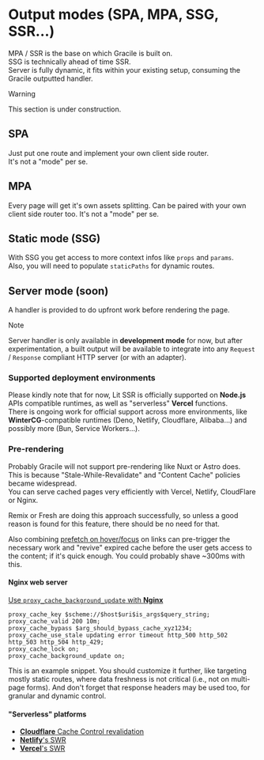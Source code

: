 # Output modes (SPA, MPA, SSG, SSR…)

MPA / SSR is the base on which Gracile is built on.  
SSG is technically ahead of time SSR.  
Server is fully dynamic, it fits within your existing setup, consuming
the Gracile outputted handler.

> [!WARNING]
> This section is under construction.

## SPA

Just put one route and implement your own client side router.  
It's not a "mode" per se.

## MPA

Every page will get it's own assets splitting.
Can be paired with your own client side router too.
It's not a "mode" per se.

## Static mode (SSG)

With SSG you get access to more context infos like `props` and `params`.  
Also, you will need to populate `staticPaths` for dynamic routes.

## Server mode (soon)

A handler is provided to do upfront work before rendering the page.

> [!NOTE]
> Server handler is only available in **development mode** for now,
> but after experimentation, a built output will be available to integrate
> into any `Request` / `Response` compliant HTTP server (or with an adapter).

### Supported deployment environments

Please kindly note that for now, Lit SSR is officially supported on **Node.js**
APIs compatible runtimes, as well as "serverless" **Vercel** functions.  
There is ongoing work for official support across more environments, like
**WinterCG**-compatible runtimes (Deno, Netlify, Cloudflare, Alibaba…) and
possibly more (Bun, Service Workers…).

### Pre-rendering

Probably Gracile will not support pre-rendering like Nuxt or Astro does.  
This is because "Stale-While-Revalidate" and "Content Cache" policies became widespread.  
You can serve cached pages very efficiently with Vercel, Netlify, CloudFlare or
Nginx.

Remix or Fresh are doing this approach successfully, so unless a good reason
is found for this feature, there should be no need for that.

Also combining [prefetch on hover/focus](/docs/site-kit/prefetch/) on links can
pre-trigger the necessary work and "revive" expired cache before the user gets
access to the content; if it's quick enough. You could probably shave ~300ms
with this.

#### Nginx web server

[Use `proxy_cache_background_update` with **Nginx**](https://nginx.org/en/docs/http/ngx_http_proxy_module.html#proxy_cache_background_update)

```nginx
proxy_cache_key $scheme://$host$uri$is_args$query_string;
proxy_cache_valid 200 10m;
proxy_cache_bypass $arg_should_bypass_cache_xyz1234;
proxy_cache_use_stale updating error timeout http_500 http_502 http_503 http_504 http_429;
proxy_cache_lock on;
proxy_cache_background_update on;
```

This is an example snippet. You should customize it further, like targeting
mostly static routes, where data freshness is not critical (i.e., not on
multi-page forms). And don't forget that response headers may be used too,
for granular and dynamic control.

#### "Serverless" platforms

- [**Cloudflare** Cache Control revalidation](https://developers.cloudflare.com/cache/concepts/cache-control/#revalidation)
- [**Netlify**'s SWR](https://www.netlify.com/blog/swr-and-fine-grained-cache-control/)
- [**Vercel**'s SWR](https://vercel.com/docs/edge-network/caching)

